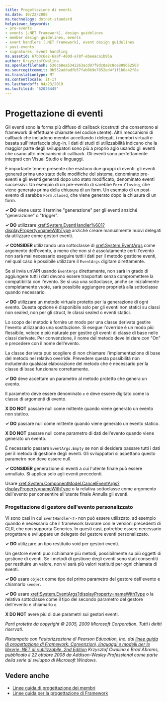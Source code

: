 ```yaml
---
title: Progettazione di eventi
ms.date: 10/22/2008
ms.technology: dotnet-standard
helpviewer_keywords:
- pre-events
- events [.NET Framework], design guidelines
- member design guidelines, events
- event handlers [.NET Framework], event design guidelines
- post-events
- signatures, event handling
ms.assetid: 67b3c6e2-6a8f-480d-a78f-ebeeaca1b95a
author: KrzysztofCwalina
ms.openlocfilehash: 530c68ea5342263acd07f8dc8a8c8ce889652503
ms.sourcegitcommit: 9b552addadfb57fab0b9e7852ed4f1f1b8a42f8e
ms.translationtype: MT
ms.contentlocale: it-IT
ms.lasthandoff: 04/23/2019
ms.locfileid: "62026445"
---
```

# <a name="event-design"></a>Progettazione di eventi
Gli eventi sono la forma più diffuso di callback (costrutti che consentono al framework di effettuare chiamate nel codice utente). Altri meccanismi di callback che includono membri accettando i delegati, i membri virtuali e basata sull'interfaccia plug-in. I dati di studi di utilizzabilità indicano che la maggior parte degli sviluppatori sono più a proprio agio usando gli eventi che usano altri meccanismi di callback. Gli eventi sono perfettamente integrati con Visual Studio e linguaggi.  
  
 È importante tenere presente che esistono due gruppi di eventi: gli eventi generati prima uno stato delle modifiche del sistema, denominato pre- eventi e gli eventi generati dopo uno stato modificato, denominato eventi successivi. Un esempio di un pre-evento di sarebbe `Form.Closing`, che viene generato prima della chiusura di un form. Un esempio di un post-evento di sarebbe `Form.Closed`, che viene generato dopo la chiusura di un form.  
  
 **✓ DO** viene usato il termine "generazione" per gli eventi anziché "generazione" o "trigger".  
  
 **✓ DO** utilizzare <xref:System.EventHandler%601?displayProperty=nameWithType> anziché creare manualmente nuovi delegati da utilizzare come gestori eventi.  
  
 **✓ CONSIDER** utilizzando una sottoclasse di <xref:System.EventArgs> come argomento dell'evento, a meno che non si è assolutamente certi l'evento non sarà mai necessario eseguire tutti i dati per il metodo gestione eventi, nel qual caso è possibile utilizzare il `EventArgs` digitare direttamente.  
  
 Se si invia un'API usando `EventArgs` direttamente, non sarà in grado di aggiungere tutti i dati devono essere trasportati senza compromettere la compatibilità con l'evento. Se si usa una sottoclasse, anche se inizialmente completamente vuote, sarà possibile aggiungere proprietà alla sottoclasse quando necessario.  
  
 **✓ DO** utilizzare un metodo virtuale protetto per la generazione di ogni evento. Questa opzione è disponibile solo per gli eventi non statici su classi non sealed, non per gli struct, le classi sealed o eventi statici.  
  
 Lo scopo del metodo è fornire un modo per una classe derivata gestire l'evento utilizzando una sostituzione. Si esegue l'override è un modo più flessibile, veloce e più naturale per gestire gli eventi di classe di base nelle classi derivate. Per convenzione, il nome del metodo deve iniziare con "On" e precedere con il nome dell'evento.  
  
 La classe derivata può scegliere di non chiamare l'implementazione di base del metodo nel relativo override. Prevedere questa possibilità non includendo qualsiasi elaborazione del metodo che è necessario per la classe di base funzionare correttamente.  
  
 **✓ DO** deve accettare un parametro al metodo protetto che genera un evento.  
  
 Il parametro deve essere denominato `e` e deve essere digitato come la classe di argomenti di evento.  
  
 **X DO NOT** passare null come mittente quando viene generato un evento non statico.  
  
 **✓ DO** passare null come mittente quando viene generato un evento statico.  
  
 **X DO NOT** passare null come parametro di dati dell'evento quando viene generato un evento.  
  
 È necessario passare `EventArgs.Empty` se non si desidera passare tutti i dati per il metodo di gestione degli eventi. Gli sviluppatori si aspettano questo parametro non deve essere null.  
  
 **✓ CONSIDER** generazione di eventi a cui l'utente finale può essere annullato. Si applica solo agli eventi precedenti.  
  
 Usare <xref:System.ComponentModel.CancelEventArgs?displayProperty=nameWithType> o la relativa sottoclasse come argomento dell'evento per consentire all'utente finale Annulla gli eventi.  
  
### <a name="custom-event-handler-design"></a>Progettazione di gestore dell'evento personalizzato  
 Vi sono casi in cui `EventHandler<T>` non può essere utilizzato, ad esempio quando è necessario che il framework lavorare con le versioni precedenti di CLR, che non supporta Generics. In questi casi, potrebbe essere necessario progettare e sviluppare un delegato del gestore eventi personalizzato.  
  
 **✓ DO** utilizzare un tipo restituito void per gestori eventi.  
  
 Un gestore eventi può richiamare più metodi, possibilmente su più oggetti di gestione di eventi. Se i metodi di gestione degli eventi sono stati consentiti per restituire un valore, non vi sarà più valori restituiti per ogni chiamata di eventi.  
  
 **✓ DO** usare `object` come tipo del primo parametro del gestore dell'evento e chiamarlo `sender`.  
  
 **✓ DO** usare <xref:System.EventArgs?displayProperty=nameWithType> o la relativa sottoclasse come il tipo del secondo parametro del gestore dell'evento e chiamarlo `e`.  
  
 **X DO NOT** avere più di due parametri sui gestori eventi.  
  
 *Parti protette da copyright © 2005, 2009 Microsoft Corporation. Tutti i diritti riservati.*  
  
 *Ristampato con l'autorizzazione di Pearson Education, Inc. dal [linee guida di progettazione di Framework: Convenzioni, linguaggi e modelli per le librerie .NET di riutilizzabile, 2nd Edition](https://www.informit.com/store/framework-design-guidelines-conventions-idioms-and-9780321545619) Krzysztof Cwalina e Brad Abrams, pubblicato il 22 ottobre 2008 da Addison-Wesley Professional come parte della serie di sviluppo di Microsoft Windows.*  
  
## <a name="see-also"></a>Vedere anche

- [Linee guida di progettazione dei membri](../../../docs/standard/design-guidelines/member.md)
- [Linee guida per la progettazione di Framework](../../../docs/standard/design-guidelines/index.md)
